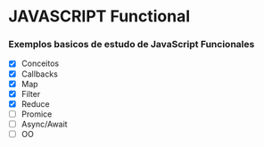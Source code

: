 # JAVASCRIPT Functional

### Exemplos basicos de estudo de JavaScript Funcionales

- [x] Conceitos
- [x] Callbacks
- [x] Map
- [x] Filter
- [x] Reduce
- [ ] Promice
- [ ] Async/Await
- [ ] OO